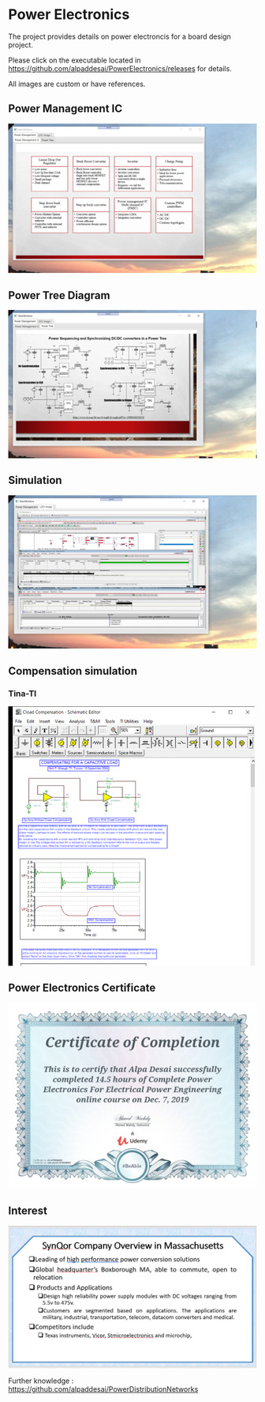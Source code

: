 # Power Electronics

The project provides details on power electroncis for a board design project. 

Please click on the executable located in https://github.com/alpaddesai/PowerElectronics/releases for details. 

All images are custom or have references.

## Power Management IC
![image](PowerManagementICImage.png)

## Power Tree Diagram 
![image](PowerTreeImage.png)

## Simulation
![image](LDOImage.png)

## Compensation simulation
### Tina-TI 
![image](CloadCompensation1.png)

## Power Electronics Certificate
![image](PowerElectronics.jpg)

## Interest
![image](image.png)

Further knowledge : https://github.com/alpaddesai/PowerDistributionNetworks 
